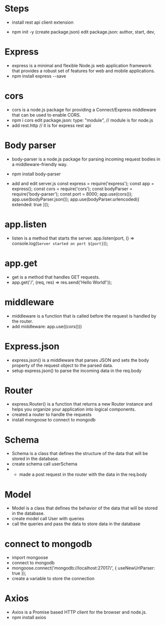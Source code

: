 # Steps

- install rest api client extension

- npm init -y (create package.json)
  edit package.json: author, start, dev,

# Express

- express is a minimal and flexible Node.js web application framework that provides a robust set of features for web and mobile applications.
- npm install express --save

# cors

- cors is a node.js package for providing a Connect/Express middleware that can be used to enable CORS.
- npm i cors
  edit package.json: type: "module", // module is for node.js
- add rest.http // it is for express rest api

# Body parser

- body-parser is a node.js package for parsing incoming request bodies in a middleware-friendly way.
- npm install body-parser

- add and edit server.js
  const express = require('express');
  const app = express();
  const cors = require('cors');
  const bodyParser = require('body-parser');
  const port = 8000;
  app.use(cors());
  app.use(bodyParser.json());
  app.use(bodyParser.urlencoded({ extended: true }));

# app.listen

- listen is a method that starts the server.
  app.listen(port, () => console.log(`Server started on port ${port}`));

# app.get

- get is a method that handles GET requests.
- app.get('/', (req, res) => res.send('Hello World!'));

# middleware

- middleware is a function that is called before the request is handled by the router.
- add middleware: app.use((cors()))

# Express.json

- express.json() is a middleware that parses JSON and sets the body property of the request object to the parsed data.
- setup express.json() to parse the incoming data in the req.body

# Router

- express.Router() is a function that returns a new Router instance and helps you organize your application into logical components.
- created a router to handle the requests
- install mongoose to connect to mongodb

# Schema

- Schema is a class that defines the structure of the data that will be stored in the database.
- create schema call userSchema
- - made a post request in the router with the data in the req.body

# Model

- Model is a class that defines the behavior of the data that will be stored in the database.
- create model call User with queries
- call the queries and pass the data to store data in the database

# connect to mongodb

- import mongoose
- connect to mongodb
- mongoose.connect('mongodb://localhost:27017/', { useNewUrlParser: true });
- create a variable to store the connection

# Axios

- Axios is a Promise based HTTP client for the browser and node.js.
- npm install axios
